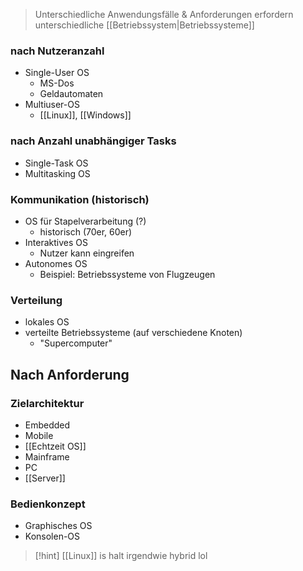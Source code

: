 > Unterschiedliche Anwendungsfälle & Anforderungen erfordern unterschiedliche [[Betriebssystem|Betriebssysteme]]

### nach Nutzeranzahl
- Single-User OS
	- MS-Dos
	- Geldautomaten
- Multiuser-OS
	- [[Linux]], [[Windows]]

### nach Anzahl unabhängiger Tasks
- Single-Task OS
- Multitasking OS

### Kommunikation (historisch)
- OS für Stapelverarbeitung (?)
	- historisch (70er, 60er) 
- Interaktives OS
	- Nutzer kann eingreifen
- Autonomes OS
	- Beispiel: Betriebssysteme von Flugzeugen

### Verteilung
- lokales OS
- verteilte Betriebssysteme (auf verschiedene Knoten)
	- "Supercomputer"

## Nach Anforderung
### Zielarchitektur
- Embedded
- Mobile
- [[Echtzeit OS]]
- Mainframe
- PC
- [[Server]]

### Bedienkonzept
- Graphisches OS
- Konsolen-OS

> [!hint] [[Linux]] is halt irgendwie hybrid lol